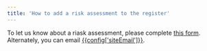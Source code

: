 ```yaml
---
title: 'How to add a risk assessment to the register'
---
```


To let us know about a riask assessment, please complete [this form](mailto:{{config['riskAssessmentFormUrl']}}). Alternately, you can email [{{config['siteEmail']}}](mailto:{{config['siteEmail']}}).